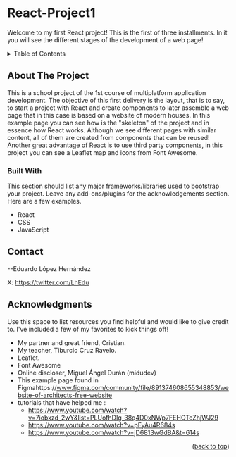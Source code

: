 # React-Project1
Welcome to my first React project! This is the first of three installments. In it you will see the different stages of the development of a web page!

<!-- TABLE OF CONTENTS -->
<details>
  <summary>Table of Contents</summary>
  <ol>
    <li>
      <a href="#about-the-project">About The Project</a>
      <ul>
        <li><a href="#built-with">Built With</a></li>
      </ul>
    </li>
    <li><a href="#contact">Contact</a></li>
    <li><a href="#acknowledgments">Acknowledgments</a></li>
  </ol>
</details>

<!-- ABOUT THE PROJECT -->
## About The Project

This is a school project of the 1st course of multiplatform application development. The objective of this first delivery is the layout, that is to say, to start a project with React and create components to later assemble a web page that in this case is based on a website of modern houses.
In this example page you can see how is the "skeleton" of the project and in essence how React works. Although we see different pages with similar content, all of them are created from components that can be reused!
Another great advantage of React is to use third party components, in this project you can see a Leaflet map and icons from Font Awesome. 

### Built With

This section should list any major frameworks/libraries used to bootstrap your project. Leave any add-ons/plugins for the acknowledgements section. Here are a few examples.
* React
* CSS
* JavaScript

<!-- CONTACT -->
## Contact

--Eduardo López Hernández

X: https://twitter.com/LhEdu

<!-- ACKNOWLEDGMENTS -->
## Acknowledgments

Use this space to list resources you find helpful and would like to give credit to. I've included a few of my favorites to kick things off!

* My partner and great friend, Cristian.
* My teacher, Tiburcio Cruz Ravelo.
* Leaflet.
* Font Awesome
* Online discloser, Miguel Ángel Durán (midudev)
* This example page found in Figmahttps://www.figma.com/community/file/891374608655348853/website-of-architects-free-website
* tutorials that have helped me :
  - https://www.youtube.com/watch?v=7iobxzd_2wY&list=PLUofhDIg_38q4D0xNWp7FEHOTcZhjWJ29
  - https://www.youtube.com/watch?v=pFyAu4R684s
  - https://www.youtube.com/watch?v=jD6813wGdBA&t=614s


<p align="right">(<a href="#readme-top">back to top</a>)</p>
